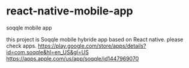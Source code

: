 # react-native-mobile-app
soqqle mobile app

this project is Soqqle mobile hybride app based on React native.
please check apps.
https://play.google.com/store/apps/details?id=com.soqqle&hl=en_US&gl=US
https://apps.apple.com/us/app/soqqle/id1447969070
